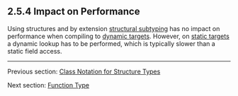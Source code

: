 ## 2.5.4 Impact on Performance

Using structures and by extension [structural subtyping](type-system-structural-subtyping.md) has no impact on performance when compiling to [dynamic targets](dictionary.md#dynamic-target). However, on [static targets](dictionary.md#static-target) a dynamic lookup has to be performed, which is typically slower than a static field access.

---

Previous section: [Class Notation for Structure Types](types-structure-class-notation.md)

Next section: [Function Type](types-function.md)